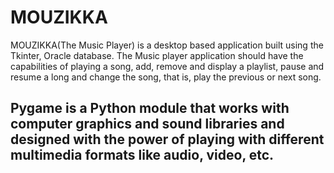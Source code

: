 # MOUZIKKA

MOUZIKKA(The Music Player)  is a desktop based application built using the Tkinter, Oracle database.
The Music player application should have the capabilities of playing a song, add, remove and display a playlist, pause and resume a long and change the song, that is, play the previous or next song.
## Pygame is a Python module that works with computer graphics and sound libraries and designed with the power of playing with different multimedia formats like audio, video, etc.

